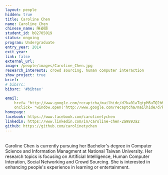 ```yaml
---
layout: people
hidden: true
title: Caroline Chen
name: Caroline Chen
chinese_name: 陳姿穎
student_id: b02705019
status: ongoing
program: Undergraduate
entry_year: 2014
exit_year: 
link: false
external_url: 
image: /people/images/Caroline_Chen.jpg
research_interests: crowd sourcing, human computer interaction
show_project: true
brief: 
# bibsrc:
bibsrc: '#bibtex'

email:
	href= "http://www.google.com/recaptcha/mailhide/d?k=01aTgtpM6uTQ2bMLPP8qSiIw==&amp;c=J9G1D2dJwJL0OVGqNrlIKMcYIZHddIch8a6AMEhqB9g="
	onclick= "window.open('http://www.google.com/recaptcha/mailhide/d?k\\x3d01aTgtpM6uTQ2bMLPP8qSiIw\\x3d\\x3d\\x26c\\x3dJ9G1D2dJwJL0OVGqNrlIKMcYIZHddIch8a6AMEhqB9g\\x3d', '', 'toolbar=0,scrollbars=0,location=0,statusbar=0,menubar=0,resizable=0,width=500,height=300'); return false;"
homepage: 
facebook: https://www.facebook.com/carolinetychen
linkedin: https://www.linkedin.com/in/caroline-chen-2a9893a2
github: https://github.com/carolinetychen
---
```


<br />
Caroline Chen is currently pursuing her Bachelor's degree in Computer Science and Information Managment at National Taiwan University. Her research topics is focusing on Artificial Intelligence, Human Computer Interation, Social Networking and Crowd Sourcing. She is interested in enhancing people's experience in learning or entertainment.
